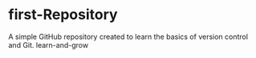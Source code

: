 # first-Repository
A simple GitHub repository created to learn the basics of version control and Git.  learn-and-grow

